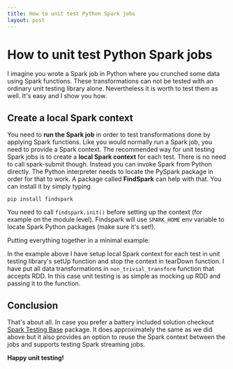 ```yaml
---
title: How to unit test Python Spark jobs
layout: post
---
```


# How to unit test Python Spark jobs

I imagine you wrote a Spark job in Python where you crunched some data using Spark functions. These transformations can not be tested with an ordinary unit testing library alone. Nevertheless it is worth to test them as well. It's easy and I show you how.

## Create a local Spark context

You need to **run the Spark job** in order to test transformations done by applying Spark functions. Like you would normally run a Spark job, you need to provide a Spark context. The recommended way for unit testing Spark jobs is to create a **local Spark context** for each test. There is no need to call spark-submit though. Instead you can invoke Spark from Python directly. The Python interpreter needs to locate the PySpark package in order for that to work. A package called **FindSpark** can help with that. You can install it by simply typing

```
pip install findspark
```
You need to call `findspark.init()` before setting up the context (for example on the module level). Findspark will use `SPARK_HOME` env variable to locate Spark Python packages (make sure it's set!).

Putting everything together in a minimal example:

<script src="https://gist.github.com/domenp/7e8b2572215e28eb75dd.js"></script>

In the example above I have setup local Spark context for each test in unit testing library's setUp function and stop the context in tearDown function. I have put all data transformations in `non_trivial_transform` function that accepts RDD. In this case unit testing is as simple as mocking up RDD and passing it to the function.

## Conclusion

That's about all. In case you prefer a battery included solution checkout [Spark Testing Base](https://github.com/holdenk/spark-testing-base) package. It does approximately the same as we did above but it also provides an option to reuse the Spark context between the jobs and supports testing Spark streaming jobs.

**Happy unit testing!**

